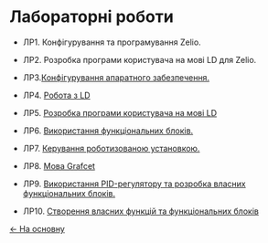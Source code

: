 # Лабораторні роботи

- ЛР1. Конфігурування та програмування Zelio.

- ЛР2. Розробка програми користувача на мові LD для Zelio.

- ЛР3.[Конфігурування апаратного забезпечення.](lab1_hard.md)

- ЛР4. [Робота з LD](lab2_LD.md)

- ЛР5. [Розробка програми користувача на мові LD](lab2_2_LD.md)

- ЛР6. [Використання функціональних блоків.](lab3_FB.md)

- ЛР7. [Керування роботизованою установкою.](lab4_robot.md)

- ЛР8. [Мова Grafcet](lab5_SFC.md)

- ЛР9. [Використання PID-регулятору та розробка власних функціональних блоків.](lab6_PID.md)

- ЛР10. [Створення власних функцій та функціональних блоків](lab7_DFB.md)

   

[<- На основну](..)